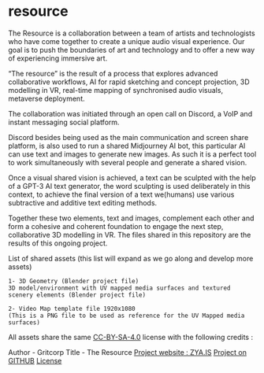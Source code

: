 # resource
The Resource is a collaboration between a team of artists and technologists who have come together to create a unique audio visual experience. Our goal is to push the boundaries of art and technology and to offer a new way of experiencing immersive art.

“The resource” is the result of a process that explores advanced collaborative workflows, AI for rapid sketching and concept projection, 3D modelling in VR,  real-time mapping of synchronised audio visuals, metaverse deployment.

The collaboration was initiated through an open call on Discord, a VoIP and instant messaging social platform.

Discord besides being used as the main communication and screen share platform,
is also used to run a shared Midjourney AI bot, this particular AI can use text and images to generate new images. As such it is a perfect tool to work simultaneously with several people and generate a shared vision.

Once a visual shared vision is achieved, a text can be sculpted with the help of a GPT-3 AI text generator, the word sculpting is used deliberately in this context, to achieve the final version of a text we(humans) use various subtractive and additive text editing methods.

Together these two elements, text and images, complement each other and form a cohesive and coherent foundation to engage the next step, collaborative 3D modelling in VR. The files shared in this repository are the results of this ongoing project.

  List of shared assets (this list will expand as we go along and develop more assets)

    1- 3D Geometry (Blender project file)
    3D model/environment with UV mapped media surfaces and textured scenery elements (Blender project file)
    
    2- Video Map template file 1920x1080 
    (This is a PNG file to be used as reference for the UV Mapped media surfaces)

All assets share the same [CC-BY-SA-4.0](https://github.com/GritCorp/resource/blob/main/CC-BY-SA-4.0) license with the following credits :

Author - Gritcorp
Title - The Resource
[Project website : ZYA.IS](https://zya.is)
[Project on GITHUB](https://github.com/GritCorp/resource)
[License](https://github.com/GritCorp/resource/blob/main/CC-BY-SA-4.0)

